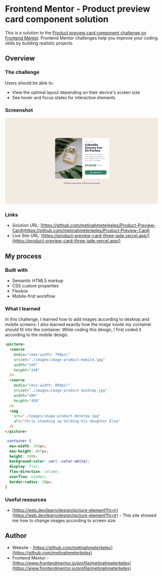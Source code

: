 # Frontend Mentor - Product preview card component solution

This is a solution to the [Product preview card component challenge on Frontend Mentor](https://www.frontendmentor.io/challenges/product-preview-card-component-GO7UmttRfa). Frontend Mentor challenges help you improve your coding skills by building realistic projects.

## Overview

### The challenge

Users should be able to:

- View the optimal layout depending on their device's screen size
- See hover and focus states for interactive elements

### Screenshot

![](./screenshot.jpeg)

### Links

- Solution URL: [https://github.com/metinahmeterkeles/Product-Preview-Card](https://github.com/metinahmeterkeles/Product-Preview-Card)
- Live Site URL: [https://product-preview-card-three-jade.vercel.app/](https://product-preview-card-three-jade.vercel.app/)

## My process

### Built with

- Semantic HTML5 markup
- CSS custom properties
- Flexbox
- Mobile-first workflow

### What I learned

In this challenge, I learned how to add images according to desktop and mobile screens. I also learned exactly how the image inside my container should fit into the container. While coding this design, I first coded it according to the mobile design.

```html
<picture>
  <source
    media="(max-width: 799px)"
    srcset="./images/image-product-mobile.jpg"
    width="343"
    height="240"
  />
  <source
    media="(min-width: 800px)"
    srcset="./images/image-product-desktop.jpg"
    width="300"
    height="450"
  />
  <img
    src="./images/image-product-desktop.jpg"
    alt="Chris standing up holding his daughter Elva"
  />
</picture>
```

```css
.container {
  max-width: 343px;
  max-height: 667px;
  height: 100%;
  background-color: var(--color-white);
  display: flex;
  flex-direction: column;
  overflow: hidden;
  border-radius: 20px;
}
```

### Useful resources

- [https://web.dev/learn/design/picture-element?hl=tr](https://web.dev/learn/design/picture-element?hl=tr) - This site showed me how to change images according to screen size.

## Author

- Website - [https://github.com/metinahmeterkeles](https://github.com/metinahmeterkeles)
- Frontend Mentor - [https://www.frontendmentor.io/profile/metinahmeterkeles](https://www.frontendmentor.io/profile/metinahmeterkeles)
